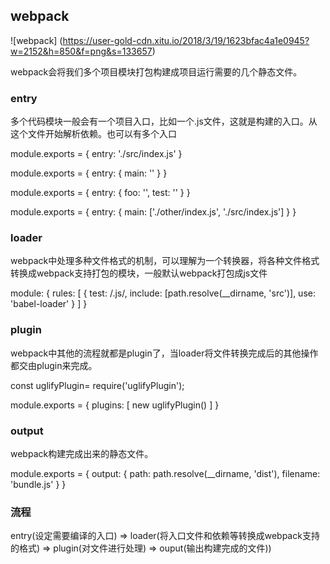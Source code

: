 ## webpack

![webpack] (https://user-gold-cdn.xitu.io/2018/3/19/1623bfac4a1e0945?w=2152&h=850&f=png&s=133657)

webpack会将我们多个项目模块打包构建成项目运行需要的几个静态文件。

### entry

多个代码模块一般会有一个项目入口，比如一个.js文件，这就是构建的入口。从这个文件开始解析依赖。也可以有多个入口

  module.exports = {
    entry: './src/index.js'
  }

  module.exports = {
    entry: {
      main: ''
    }
  }

  module.exports = {
    entry: {
      foo: '',
      test: ''
    }
  }

  module.exports = {
    entry: {
      main: ['./other/index.js', './src/index.js']
    }
  }

### loader

webpack中处理多种文件格式的机制，可以理解为一个转换器，将各种文件格式转换成webpack支持打包的模块，一般默认webpack打包成js文件

  module: {
    rules: [
      {
        test: /\.js/,
        include: [path.resolve(__dirname, 'src')],
        use: 'babel-loader'
      }
    ]
  }

### plugin

webpack中其他的流程就都是plugin了，当loader将文件转换完成后的其他操作都交由plugin来完成。

  const uglifyPlugin= require('uglifyPlugin');

  module.exports = {
    plugins: [
      new uglifyPlugin()
    ]
  }

### output

webpack构建完成出来的静态文件。

  module.exports = {
    output: {
      path: path.resolve(__dirname, 'dist'),
      filename: 'bundle.js'
    }
  }


### 流程

entry(设定需要编译的入口) => loader(将入口文件和依赖等转换成webpack支持的格式) => plugin(对文件进行处理) => ouput(输出构建完成的文件))